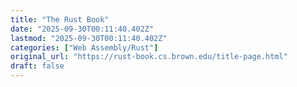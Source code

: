 ```yaml
---
title: "The Rust Book"
date: "2025-09-30T00:11:40.402Z"
lastmod: "2025-09-30T00:11:40.402Z"
categories: ["Web Assembly/Rust"]
original_url: "https://rust-book.cs.brown.edu/title-page.html"
draft: false
---
```

